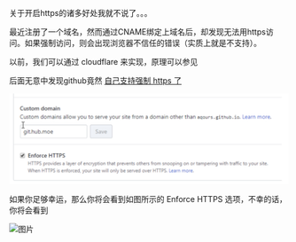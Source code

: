关于开启https的诸多好处我就不说了。。。

最近注册了一个域名，然而通过CNAME绑定上域名后，却发现无法用https访问。如果强制访问，则会出现浏览器不信任的错误（实质上就是不支持）。

以前，我们可以通过 cloudflare 来实现，原理可以参见  

后面无意中发现github竟然 [自己支持强制 https 了](https://neue.v2ex.com/t/434553) 



![图片](https://raw.githubusercontent.com/lwdgit/blog/gh-pages/media/201804170102790.png)

如果你足够幸运，那么你将会看到如图所示的 Enforce HTTPS 选项，不幸的话，你将会看到

![图片](./2)